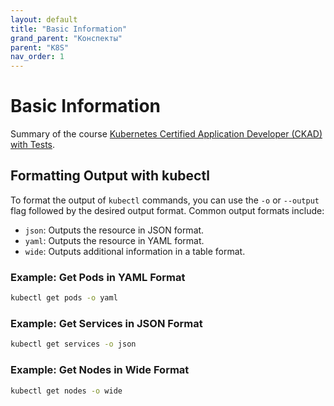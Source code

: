 ```yaml
---
layout: default
title: "Basic Information"
grand_parent: "Конспекты"
parent: "K8S"
nav_order: 1
---
```


# Basic Information

Summary of the course [Kubernetes Certified Application Developer (CKAD) with Tests](https://www.udemy.com/course/certified-kubernetes-application-developer/).


## Formatting Output with kubectl
To format the output of `kubectl` commands, you can use the `-o` or `--output` flag followed by the desired output format. Common output formats include:

- `json`: Outputs the resource in JSON format.
- `yaml`: Outputs the resource in YAML format.
- `wide`: Outputs additional information in a table format.

### Example: Get Pods in YAML Format
```bash
kubectl get pods -o yaml
```

### Example: Get Services in JSON Format
```bash
kubectl get services -o json
```

### Example: Get Nodes in Wide Format
```bash
kubectl get nodes -o wide
```
